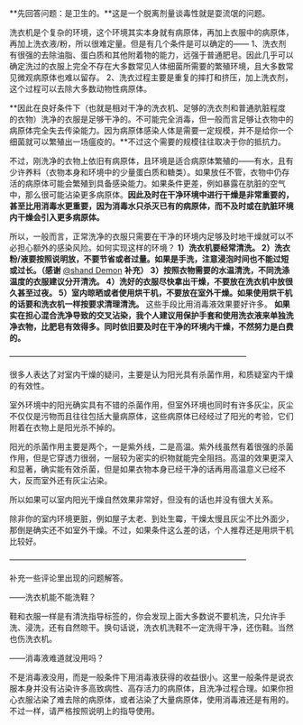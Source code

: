



**先回答问题：是卫生的。**这是一个脱离剂量谈毒性就是耍流氓的问题。

洗衣机是个复杂的环境，这个环境其实本身就有病原体，再加上衣服中的病原体，再加上洗衣液/粉，所以很难定量。但是有几个条件是可以确定的——
1、洗衣剂有很强的去除油脂、蛋白质和其他附着物的能力，远强于普通肥皂。因此几乎可以确定洗过的衣服上完全不存在大多数常见人体细菌所需要的繁殖环境，且大多数常见微观病原体也难以留存。
2、洗衣过程主要是重复的摔打和挤压，加上洗衣剂，这个过程可以去除大多数动物性病原体。

**因此在良好条件下（也就是相对干净的洗衣机、足够的洗衣剂和普通肮脏程度的衣物）洗净的衣服是足够干净的。不可能完全消毒，但一般而言足够让衣物中的病原体完全失去传染能力。因为病原体感染人体是需要一定规模，并不是给你一个细菌就可以繁殖出一场瘟疫的。**不过这个需要的规模往往取决于你的抵抗力。

不过，刚洗净的衣物上依旧有病原体，且环境是适合病原体繁殖的——有水，且有少许养料（衣物本身和环境中的少量蛋白质和糖类）。如果放任不管，衣物中仍存活的病原体可能会繁殖到具备感染能力。如果条件更差，例如暴露在肮脏的空气中，那么很可能沾染更多病原体。**因此及时在干净环境中进行干燥是非常重要的，甚至比用消毒水更重要，因为消毒水只杀灭已有的病原体，而不及时或在肮脏环境内干燥会引入更多病原体。**

所以，一般而言，正常洗净的衣服只需要在干净的环境内足够及时地干燥就可以不必担心额外的感染风险。如何实现这样的环境？
**1）洗衣机要经常清洗。
2）洗衣粉/液要按照说明放，不要节省或者过量。如果是手洗，注意浸泡时间也不能过短或过长。（感谢** [@shand Demon](https://www.zhihu.com/people/00cadec1691817402c1a7303747b1e32) **补充）**
**3）按照衣物需要的水温清洗，不同洗涤温度的衣服建议分开清洗。
4）洗好的衣服尽快拿出干燥，不要放在洗衣机中放很久甚至过夜。
5）室内晾晒或者使用烘干机，不要放在室外干燥。如果使用烘干机的话要和洗衣机一样按要求清理清洗。**
这些手段比用消毒液效果要好许多。
**如果实在担心混合洗净导致的交叉沾染，我个人建议用保护手套和使用洗衣液来单独洗净衣物，比肥皂有效得多。同时依旧要及时在干净的环境内干燥，不然努力是白费的。**

——————————————————————————————

很多人表达了对室内干燥的疑问，主要是认为阳光具有杀菌作用，和质疑室内干燥的有效性。

室外环境中的阳光确实具有不错的杀菌作用，但室外环境也同时有许多灰尘，灰尘不仅仅是污物而且往往包括大量病原体，这些病原体已经经过了阳光的考验，它们附着在衣物上是阳光杀不掉的。

阳光的杀菌作用主要是两个，一是紫外线，二是高温。紫外线虽然有着很强的杀菌作用，但是它穿透力很弱，一层较为密实的织物就能完全阻挡。高温的效果更深入和显著，确实能有效杀菌，但是如果衣物本身已经干净的话再用高温意义已经不大，反而室外还有灰尘沾染。

所以如果可以室内阳光干燥自然效果非常好，但没有的话也并没有很大关系。

除非你的室内环境更脏，例如屋子太老、到处生霉，干燥太慢且灰尘不比外面少，那倒是确实还不如室外干燥。不过，如果条件这么差的话，个人推荐还是用烘干机比较好。

——————————————————————————————

补充一些评论里出现的问题解答。

——洗衣机能不能洗鞋？

鞋和衣服一样是有清洗指导标签的，你会发现上面大多数说不要机洗，只允许手洗、浸洗，还有自然晾干。换句话说，洗衣机洗鞋不一定洗得干净，还伤鞋。当然也伤洗衣机。

——消毒液难道就没用吗？

不是消毒液没用，而是一般条件下用消毒液获得的收益很小。这里一般条件是说衣服本身并没有沾染许多高致病性、高存活力的病原体，且洗净过程合理。如果你担心衣服沾染了难去除的病原体，或者沾染了大量病原体，使用消毒液还是有用的。不过一样，请严格按照说明上的指导使用。





